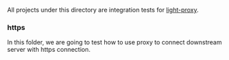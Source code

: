All projects under this directory are integration tests for [light-proxy](https://github.com/networknt/light-proxy).

### https

In this folder, we are going to test how to use proxy to connect downstream server
with https connection.
